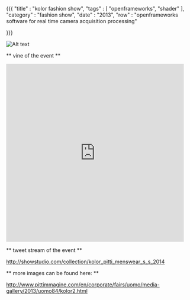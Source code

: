 {{{
    "title"    : "kolor fashion show",
    "tags"     : [ "openframeworks", "shader" ],
    "category" : "fashion show",
    "date"     : "2013",
    "row"  : "openframeworks software for real time camera acquisition processing"

}}}

![Alt text](/imgs/kolor/1.jpg)

** vine of the event ** 
<iframe width="480px" height="480px" src="http://seenive.com/v/959587047880966144/embed?mute=1" frameborder="0"></iframe>

** tweet stream of the event **

http://showstudio.com/collection/kolor_pitti_menswear_s_s_2014


** more images can be found here: **

http://www.pittimmagine.com/en/corporate/fairs/uomo/media-gallery/2013/uomo84/kolor2.html